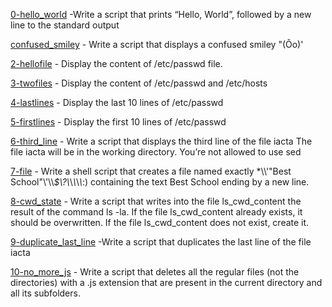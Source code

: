 [0-hello_world](0-hello_world) -Write a script that prints “Hello, World”, followed by a new line to the standard output 

[confused_smiley](1-confused_smiley) - Write a script that displays a confused smiley "(Ôo)'

[2-hellofile](2-hellofile) - Display the content of /etc/passwd file.

[3-twofiles](3-twofiles) -  Display the content of /etc/passwd and /etc/hosts

[4-lastlines](4-lastlines) - Display the last 10 lines of /etc/passwd

[5-firstlines](5-firstlines) - Display the first 10 lines of /etc/passwd

[6-third_line](6-third_line) - Write a script that displays the third line of the file iacta The file iacta will be in the working directory. You’re not allowed to use sed

[7-file](7-file) - Write a shell script that creates a file named exactly \*\\\\'\"Best School\"\\'\\\\*$\\?\\*\\*\\*\\*\\*:) containing the text Best School ending by a new line.

[8-cwd_state](8-cwd_state) - Write a script that writes into the file ls_cwd_content the result of the command ls -la. If the file ls_cwd_content already exists, it should be overwritten. If the file ls_cwd_content does not exist, create it.

[9-duplicate_last_line](9-duplicate_last_line) -Write a script that duplicates the last line of the file iacta

[10-no_more_js](10-no_more_js) - Write a script that deletes all the regular files (not the directories) with a .js extension that are present in the current directory and all its subfolders.
